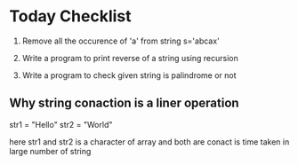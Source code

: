
# Today Checklist

1. Remove all the occurence of 'a' from string s='abcax'

2. Write a program to print reverse of a string using recursion

3. Write a program to check given string is palindrome or not


## Why string conaction is a liner operation

str1 = "Hello"
str2 = "World"

here str1 and str2 is a character of array and both are conact is time taken in large number of string